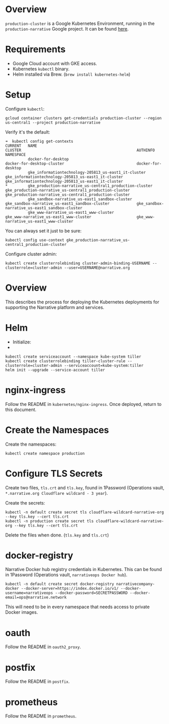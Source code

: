 # Overview

`production-cluster` is a Google Kubernetes Environment, running in the `production-narrative` Google project. It can be found [here](https://console.cloud.google.com/kubernetes/list?project=production-narrative&organizationId=149049775531).

# Requirements

- Google Cloud account with GKE access.
- Kubernetes `kubectl` binary.
- Helm installed via Brew. (`brew install kubernetes-helm`)

# Setup

Configure `kubectl`:

```
gcloud container clusters get-credentials production-cluster --region us-central1 --project production-narrative
```

Verify it's the default:

```
➜  kubectl config get-contexts
CURRENT   NAME                                                      CLUSTER                                                   AUTHINFO                                                  NAMESPACE
          docker-for-desktop                                        docker-for-desktop-cluster                                docker-for-desktop
          gke_informationtechnology-205813_us-east1_it-cluster      gke_informationtechnology-205813_us-east1_it-cluster      gke_informationtechnology-205813_us-east1_it-cluster
*         gke_production-narrative_us-central1_production-cluster   gke_production-narrative_us-central1_production-cluster   gke_production-narrative_us-central1_production-cluster
          gke_sandbox-narrative_us-east1_sandbox-cluster            gke_sandbox-narrative_us-east1_sandbox-cluster            gke_sandbox-narrative_us-east1_sandbox-cluster
          gke_www-narrative_us-east1_www-cluster                    gke_www-narrative_us-east1_www-cluster                    gke_www-narrative_us-east1_www-cluster
```

You can always set it just to be sure:

```
kubectl config use-context gke_production-narrative_us-central1_production-cluster
```

Configure cluster admin:

```
kubectl create clusterrolebinding cluster-admin-binding-USERNAME --clusterrole=cluster-admin --user=USERNAME@narrative.org
```

# Overview

This describes the process for deploying the Kubernetes deployments for supporting the Narrative platform and services.

# Helm

- Initialize:
-
```
kubectl create serviceaccount --namespace kube-system tiller
kubectl create clusterrolebinding tiller-cluster-rule --clusterrole=cluster-admin --serviceaccount=kube-system:tiller
helm init --upgrade --service-account tiller
```

# nginx-ingress

Follow the README in `kubernetes/nginx-ingress`. Once deployed, return to this document.

# Create the Namespaces

Create the namespaces:

```
kubectl create namespace production
```

# Configure TLS Secrets

Create two files, `tls.crt` and `tls.key`, found in 1Password (Operations vault, `*.narrative.org Cloudflare wildcard - 3 year`).

Create the secrets:

```
kubectl -n default create secret tls cloudflare-wildcard-narrative-org --key tls.key --cert tls.crt
kubectl -n production create secret tls cloudflare-wildcard-narrative-org --key tls.key --cert tls.crt
```

Delete the files when done. (`tls.key` and `tls.crt`)

# docker-registry

Narrative Docker hub registry credentials in Kubernetes. This can be found in 1Password (Operations vault, `narrativeops Docker hub`).

```
kubectl -n default create secret docker-registry narrativecompany-docker --docker-server=https://index.docker.io/v1/ --docker-username=narrativeops --docker-password=SECRETPASSWORD --docker-email=ops@narrative.network
```

This will need to be in every namespace that needs access to private Docker images.

# oauth

Follow the README in `oauth2_proxy`.

# postfix

Follow the README in `postfix`.

# prometheus

Follow the README in `prometheus`.
